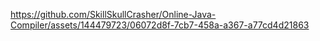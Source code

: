 


https://github.com/SkillSkullCrasher/Online-Java-Compiler/assets/144479723/06072d8f-7cb7-458a-a367-a77cd4d21863

